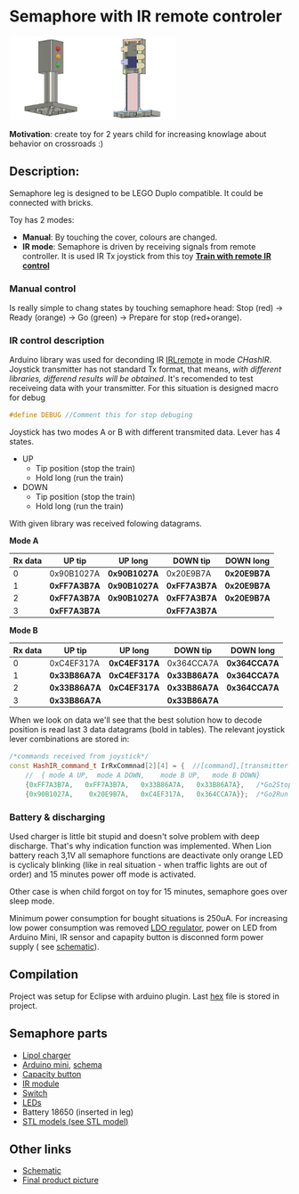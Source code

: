 # Semaphore with IR remote controler
<img src="https://github.com/JanZChlumu/Kids-Semaphore/blob/master/STL%20model/sem_view.png" width="150" height="150"><img src="https://github.com/JanZChlumu/Kids-Semaphore/blob/master/STL%20model/sem_cutted.png" width="150" height="150" alt="cutout">

**Motivation**: create toy for 2 years child for increasing knowlage about behavior on crossroads :)

## Description:
Semaphore leg is designed to be LEGO Duplo compatible. It could be connected with bricks.

Toy has 2 modes:

- **Manual**: By touching the cover, colours are changed.
- **IR mode**: Semaphore is driven by receiving signals from remote controller. It is used IR Tx joystick from this toy [ **Train with remote IR control**](https://www.lidl-shop.cz/PLAYTIVE-JUNIOR-Vlacek-na-dalkove-ovladani/p100246613)

### Manual control
Is really simple to chang states by touching semaphore head: Stop (red) -> Ready (orange) -> Go (green) -> Prepare for stop (red+orange).

### IR control description
Arduino library was used for deconding IR [IRLremote](https://github.com/NicoHood/IRLremote/blob/master/Readme.md) in mode _CHashIR_. Joystick transmitter has not standard Tx format, that means, _with different libraries, differend results will be obtained_. It's recomended to test receiveing data with your transmitter. For this situation is designed macro for debug
```cpp
#define DEBUG //Comment this for stop debuging
```
Joystick has two modes A or B with different transmited data. Lever has 4 states. 
- UP
  - Tip position (stop the train)
  - Hold long (run the train)
- DOWN
  - Tip position (stop the train)
  - Hold long (run the train)
  
 With given library was received folowing datagrams. 

**Mode A**

|Rx data|UP tip	   |UP long   |	DOWN tip  |	DOWN long |
| ---   | -------- | -------- | --------- | --------- |
|0      |0x90B1027A|**0x90B1027A**	|0x20E9B7A|**0x20E9B7A**|
|1      |**0xFF7A3B7A**|**0x90B1027A**	|**0xFF7A3B7A**|**0x20E9B7A**|
|2      |**0xFF7A3B7A**|**0x90B1027A**	|**0xFF7A3B7A**|**0x20E9B7A**|
|3      |**0xFF7A3B7A**|            |**0xFF7A3B7A**|	


**Mode B**

|Rx data|UP tip	   |UP long   |	DOWN tip  |	DOWN long |
| ---   | -------- | -------- | --------- | --------- |
|0      |0xC4EF317A    |**0xC4EF317A**|	    0x364CCA7A|	**0x364CCA7A**|
|1      |**0x33B86A7A**|**0xC4EF317A**|	**0x33B86A7A**|     **0x364CCA7A**|
|2      |**0x33B86A7A**|**0xC4EF317A**|	**0x33B86A7A**|	**0x364CCA7A**|
|3      |**0x33B86A7A**|              | **0x33B86A7A**|	          |


When we look on data we'll see that the best solution how to decode position is read last 3 data datagrams (bold in tables).
The relevant joystick lever combinations are stored in:
```cpp
/*commands received from joystick*/
const HashIR_command_t IrRxCommnad[2][4] = {  //[command],[transmitter mode A/B]
    //  { mode A UP,  mode A DOWN,    mode B UP,   mode B DOWN}
  	{0xFF7A3B7A,   0xFF7A3B7A,   0x33B86A7A,   0x33B86A7A},   /*Go2Stop (all TIP positions)*/
	{0x90B1027A,    0x20E9B7A,   0xC4EF317A,   0x364CCA7A}};  /*Go2Run (all long hold positions)*/
```
### Battery & discharging
Used charger is little bit stupid and doesn't solve problem with deep discharge. That's why indication function was implemented. When Lion battery reach 3,1V all semaphore functions are deactivate only orange LED is cyclicaly blinking (like in real situation - when traffic lights are out of order) and 15 minutes power off mode is activated.

Other case is when child forgot on toy for 15 minutes, semaphore goes over sleep mode. 

Minimum power consumption for bought situations is 250uA.
For increasing low power consumption was removed [LDO regulator](http://ww1.microchip.com/downloads/en/DeviceDoc/20005785A.pdf), power on LED from Arduino Mini, IR sensor and capapity button is disconned form power supply ( see [schematic](https://github.com/JanZChlumu/Kids-Semaphore/blob/master/miscellaneous/Semaphore_schematic.pdf)). 
## Compilation
Project was setup for Eclipse with arduino plugin. Last [hex](https://github.com/JanZChlumu/Kids-Semaphore/blob/master/Semaphore/Release/Semaphore.hex) file is stored in project.
## Semaphore parts
* [Lipol charger](https://www.electroschematics.com/10551/tp4056-lipo-battery-charger-rc-toys/)
* [Arduino mini](https://www.aliexpress.com/item/ATMEGA328P-Pro-Mini-328-Mini-ATMEGA328-5V-16MHz-5V-16M-for-arduino/32831029894.html?spm=a2g0s.9042311.0.0.64d94c4dOIaAYn), [schema](https://cdn.sparkfun.com/datasheets/Dev/Arduino/Boards/Arduino-Pro-Mini-v14.pdf)
* [Capacity button](https://www.aliexpress.com/item/TTP223-Module-Capacitive-Touch-Switch-Button-Self-Lock-Key-Module-2-5-5-5V/32709015595.html?spm=a2g0s.9042311.0.0.27424c4d5RztuN)
* [IR module](https://www.tme.eu/cz/Document/c26cc9aca2ad933c9d4bdc84e43ef900/TSOP2238.pdf)
* [Switch](https://www.tme.eu/cz/details/s1501/posuvne-prepinace/)
* [LEDs](https://www.tme.eu/cz/Document/01421dc8dab8fa585126521a0ba7da49/OSXXXXA1K4A.pdf)
* Battery 18650 (inserted in leg)
* [STL models (see STL model)](https://www.thingiverse.com/thing:3239892)

## Other links
* [Schematic](https://github.com/JanZChlumu/Kids-Semaphore/blob/master/miscellaneous/Semaphore_schematic.pdf)
* [Final product picture](https://github.com/JanZChlumu/Kids-Semaphore/blob/master/miscellaneous/finished_set.jpg)
